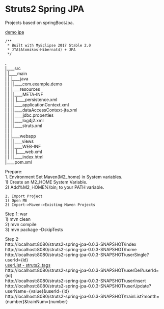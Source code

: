Struts2 Spring JPA
===============

Projects based on springBootJpa.
    
[demo jpa](https://github.com/xiaobin80/demo-jpa-spring-boot2-mysql)


	/**
	 * Built with MyEclipse 2017 Stable 2.0
	 * JTA(Atomikos-Hibernat4) + JPA
	 */
	 
.        
|____src        
| |____main        
| | |____java        
| | | |____com.example.demo    
| | |____resources    
| | | |____META-INF    
| | | | |____persistence.xml    
| | | |____applicationContext.xml    
| | | |____dataAccessContext-jta.xml    
| | | |____jdbc.properties    
| | | |____log4j2.xml    
| | | |____struts.xml     
| | |        
| | |____webapp        
| | | |____views       
| | | |____WEB-INF        
| | | | |____web.xml        
| | | |____index.html        
|____pom.xml        
        

Prepare:    
    1. Environment
    Set Maven(M2_home) in System variables.    
    1) Create an M2_HOME System Variable.    
    2) Add%M2_HOME%\bin; to your PATH variable.    
    
    2. Import Project    
    1) Open ME    
    2) Import->Maven->Existing Maven Projects    

Step 1: war       
    1) mvn clean    
    2) mvn compile    
    3) mvn package -DskipTests   
    

Step 2:    
     http://localhost:8080/struts2-spring-jpa-0.0.3-SNAPSHOT/index    
     http://localhost:8080/struts2-spring-jpa-0.0.3-SNAPSHOT/home    
     http://localhost:8080/struts2-spring-jpa-0.0.3-SNAPSHOT/userSingle?userId={id}    
     [userList - struts2_tags](http://localhost:8080/struts2-spring-jpa/userList)    
     http://localhost:8080/struts2-spring-jpa-0.0.3-SNAPSHOT/userDel?userId={id}    
     http://localhost:8080/struts2-spring-jpa-0.0.3-SNAPSHOT/userInsert    
     http://localhost:8080/struts2-spring-jpa-0.0.3-SNAPSHOT/userUpdate?userName={value}&userId={id}    
     http://localhost:8080/struts2-spring-jpa-0.0.3-SNAPSHOT/trainList?month={number}&trainNum={number}    
             
